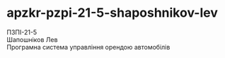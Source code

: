 # apzkr-pzpi-21-5-shaposhnikov-lev
ПЗПІ-21-5  
Шапошніков Лев  
Програмна система управління орендою автомобілів  
